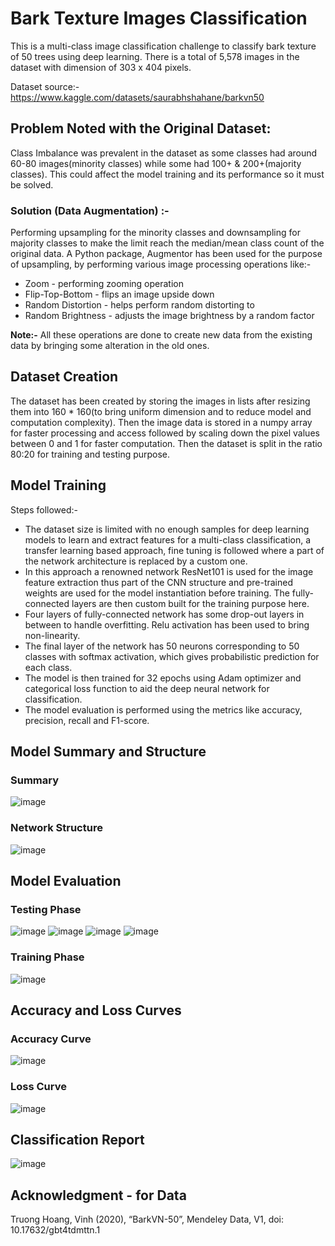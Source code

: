 # Bark Texture Images Classification 

This is a multi-class image classification challenge to classify bark texture of 50 trees using deep learning. There is a total of 5,578 images in the dataset with dimension of 303 x 404 pixels.

Dataset source:- https://www.kaggle.com/datasets/saurabhshahane/barkvn50 

## Problem Noted with the Original Dataset:
Class Imbalance was prevalent in the dataset as some classes had around 60-80 images(minority classes) while some had 100+ & 200+(majority classes). This could affect the model training and its performance so it must be solved.

### Solution (Data Augmentation) :- 
Performing upsampling for the minority classes and downsampling for majority classes to make the limit reach the median/mean class count of the original data. A Python package, Augmentor has been used for the purpose of upsampling, by performing various image processing operations like:- 
*  Zoom - performing zooming operation
*  Flip-Top-Bottom - flips an image upside down
*  Random Distortion - helps perform random distorting to 
*  Random Brightness - adjusts the image brightness by a random factor

**Note:-** All these operations are done to create new data from the existing data by bringing some alteration in the old ones.

## Dataset Creation
The dataset has been created by storing the images in lists after resizing them into 160 * 160(to bring uniform dimension and to reduce model and computation complexity). Then the image data is stored in a numpy array for faster processing and access followed by scaling down the pixel values between 0 and 1 for faster computation. Then the dataset is split in the ratio 80:20 for training and testing purpose.

## Model Training
Steps followed:- 
* The dataset size is limited with no enough samples for deep learning models to learn and extract features for a multi-class classification, a   transfer learning based approach, fine tuning is followed where a part of the network architecture is replaced by a custom one. 
* In this approach a renowned network ResNet101 is used for the image feature extraction thus part of the CNN structure and pre-trained weights are used 
  for the model instantiation before training. The fully-connected layers are then custom built for the training purpose here.
* Four layers of fully-connected network has some drop-out layers in between to handle overfitting. Relu activation has been used to bring non-linearity.
* The final layer of the network has 50 neurons corresponding to 50 classes with softmax activation, which gives probabilistic prediction for each class.
* The model is then trained for 32 epochs using Adam optimizer and categorical loss function to aid the deep neural network for classification.
* The model evaluation is performed using the metrics like accuracy, precision, recall and F1-score.

## Model Summary and Structure
### Summary
![image](https://user-images.githubusercontent.com/106440078/190657832-d657896a-d3e4-40ec-8cc3-7aa1281a83be.png)
### Network Structure
![image](https://user-images.githubusercontent.com/106440078/190657916-55812b28-c5ad-461d-b533-57f2f64569d2.png)

## Model Evaluation
### Testing Phase
![image](https://user-images.githubusercontent.com/106440078/192083369-3a9a6d00-3f16-4e9b-a4eb-97aac94f34d1.png)
![image](https://user-images.githubusercontent.com/106440078/192083390-d0ce9c1d-2a84-4e7b-adb1-7803df216cea.png)
![image](https://user-images.githubusercontent.com/106440078/192083406-9e52d50d-2348-4922-aef4-49673f0cf4d6.png)
![image](https://user-images.githubusercontent.com/106440078/192083416-b7d37c2d-16fb-456b-8b3b-06a2e80585a5.png)

### Training Phase
![image](https://user-images.githubusercontent.com/106440078/190657199-cb05fba0-6728-4b59-b3d5-0027218dfef7.png)

## Accuracy and Loss Curves
### Accuracy Curve
![image](https://user-images.githubusercontent.com/106440078/192083619-c656e733-da02-4adf-a14c-8f1eceb2ace6.png)
### Loss Curve
![image](https://user-images.githubusercontent.com/106440078/192083612-7cc27e28-b7fb-4f15-adec-dad0a783ffe6.png)

## Classification Report
![image](https://user-images.githubusercontent.com/106440078/192083308-7788b3f9-420d-4909-863b-b51cd99fb5e9.png)



## Acknowledgment - for Data
Truong Hoang, Vinh (2020), “BarkVN-50”, Mendeley Data, V1, doi: 10.17632/gbt4tdmttn.1


